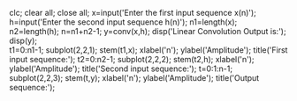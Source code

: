  clc; 
clear all; 
close all; 
x=input('Enter the first input sequence x(n)'); 
h=input('Enter the second input sequence h(n)'); 
n1=length(x); 
n2=length(h); 
n=n1+n2-1; 
y=conv(x,h); 
disp('Linear Convolution Output is:'); 
disp(y);  
t1=0:n1-1; 
subplot(2,2,1); 
stem(t1,x); 
xlabel('n'); 
ylabel('Amplitude'); 
title('First input sequence:'); 
t2=0:n2-1; 
subplot(2,2,2); 
stem(t2,h); 
xlabel('n'); 
ylabel('Amplitude'); 
title('Second input sequence:'); 
t=0:1:n-1; 
subplot(2,2,3); 
stem(t,y); 
xlabel('n'); 
ylabel('Amplitude'); 
title('Output sequence:'); 
